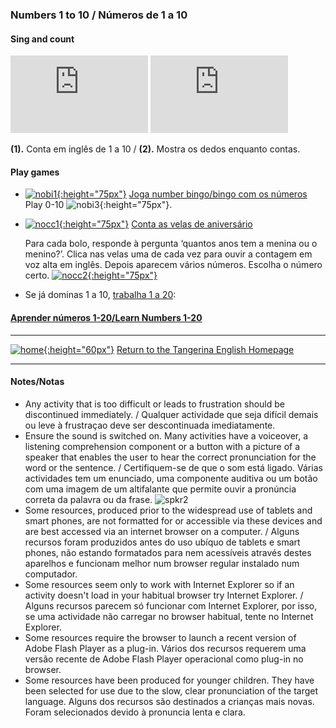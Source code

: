 ### Numbers 1 to 10  / Números de 1 a 10

#### Sing and count

<iframe width="220" height="124" src="https://www.youtube.com/embed/diMJIlv-4N0" frameborder="0" allow="accelerometer; autoplay; clipboard-write; encrypted-media; gyroscope; picture-in-picture" allowfullscreen></iframe>  <iframe width="220" height="124" src="https://www.youtube.com/embed/KZPBpDdePO0" frameborder="0" allow="accelerometer; autoplay; clipboard-write; encrypted-media; gyroscope; picture-in-picture" allowfullscreen></iframe>  

**(1).** Conta em inglês de 1 a 10 / **(2).** Mostra os dedos enquanto contas.
   
#### Play games

<!--* [![bapo5](https://1blockatatime.github.io/English/images/bapo5.PNG){:height="75px"}](http://www.sheppardsoftware.com/mathgames/earlymath/BalloonCount10.htm) [Balloon pop](http://www.sheppardsoftware.com/mathgames/earlymath/BalloonCount10.htm) Escolha ![bapo6](https://1blockatatime.github.io/English/images/bapo6.PNG){:height="75px"}  
  Conta em voz alta em inglês. Clica no balão certo depois de dizer cada número para verificar.  
    Agora consegues contar para baixo? ![bapo7](https://1blockatatime.github.io/English/images/bapo7.PNG){:height="75px"} NB: Usa Adobe Flash-só até 12/2020-->  

* [![nobi1](https://1blockatatime.github.io/English/images/nobi1.PNG){:height="75px"}](http://www.abcya.com/number_bingo.htm) [Joga number bingo/bingo com os números](http://www.abcya.com/number_bingo.htm)
   Play 0-10  ![nobi3](https://1blockatatime.github.io/English/images/nobi3.PNG){:height="75px"}.

* [![nocc1](https://1blockatatime.github.io/English/images/nocc1.PNG){:height="75px"}](http://www.abcya.com/kindergarten_counting.htm) [Conta as velas de aniversário](http://www.abcya.com/kindergarten_counting.htm)  

   Para cada bolo, responde à pergunta ‘quantos anos tem a menina ou o menino?’. Clica nas velas uma de cada vez para ouvir a contagem em voz alta em inglês. Depois aparecem vários números. Escolha o número certo. [![nocc2](https://1blockatatime.github.io/English/images/nocc2.PNG){:height="75px"}](http://www.abcya.com/kindergarten_counting.htm)  

* Se já dominas 1 a 10, [trabalha 1 a 20](https://tangerina-pt.github.io/English/Number_B_II):  
#### [Aprender números 1-20/Learn Numbers 1-20](https://tangerina-pt.github.io/English/Number_B_II)  

***
[![home](https://1blockatatime.github.io/English/images/home.png){:height="60px"}](https://tangerina-pt.github.io/English) [Return to the Tangerina English Homepage](https://tangerina-pt.github.io/English)

***

#### Notes/Notas
* Any activity that is too difficult or leads to frustration should be discontinued immediately. / Qualquer actividade que seja difícil demais ou leve à frustraçao deve ser descontinuada imediatamente.
* Ensure the sound is switched on. Many activities have a voiceover, a listening comprehension component or a button with a picture of a speaker that enables the user to hear the correct pronunciation for the word or the sentence. / Certifiquem-se de que o som está ligado. Várias actividades tem um enunciado, uma componente auditiva ou um botão com uma imagem de um altifalante que permite ouvir a pronúncia correta da palavra ou da frase. ![spkr2](/images/spkr2.PNG)
* Some resources, produced prior to the widespread use of tablets and smart phones, are not formatted for or accessible via these devices and are best accessed via an internet browser on a computer. / Alguns recursos foram produzidos antes do uso ubíquo de tablets e smart phones, não estando formatados para nem acessíveis através destes aparelhos e funcionam melhor num browser regular instalado num computador.
* Some resources seem only to work with Internet Explorer so if an activity doesn't load in your habitual browser try Internet Explorer. / Alguns recursos parecem só funcionar com Internet Explorer, por isso, se uma actividade não carregar no browser habitual, tente no Internet Explorer.
* Some resources require the browser to launch a recent version of Adobe Flash Player as a plug-in. Vários dos recursos requerem uma versão recente de Adobe Flash Player operacional como plug-in no browser.
* Some resources have been produced for younger children. They have been selected for use due to the slow, clear pronunciation of the target language. Alguns dos recursos são destinados a crianças mais novas. Foram selecionados devido à pronuncia lenta e clara.
